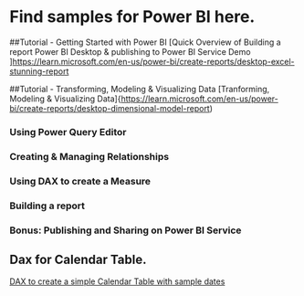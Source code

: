 # Find samples for Power BI here.

##Tutorial - Getting Started with Power BI
[Quick Overview of Building a report Power BI Desktop & publishing to Power BI Service Demo ]https://learn.microsoft.com/en-us/power-bi/create-reports/desktop-excel-stunning-report

##Tutorial - Transforming, Modeling & Visualizing Data
[Tranforming, Modeling & Visualizing Data]{https://learn.microsoft.com/en-us/power-bi/create-reports/desktop-dimensional-model-report)
### Using Power Query Editor
### Creating & Managing Relationships
### Using DAX to create a Measure
### Building a report
### Bonus: Publishing and Sharing on Power BI Service



## Dax for Calendar Table.
[DAX to create a simple Calendar Table with sample dates](https://github.com/ForTheLoveOfLearning/powerbi/blob/main/calendartable_dax.md)
